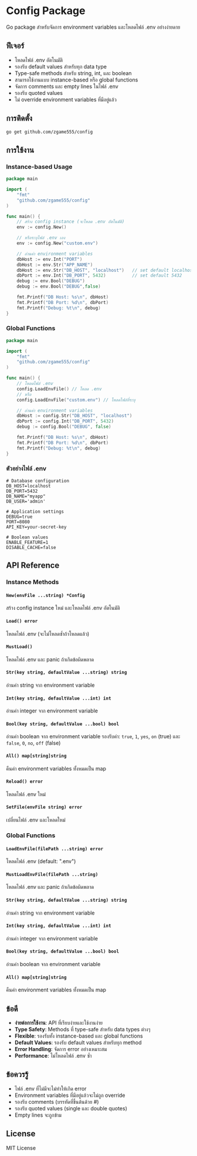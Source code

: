 # Config Package

Go package สำหรับจัดการ environment variables และโหลดไฟล์ .env อย่างง่ายดาย

## ฟีเจอร์

- โหลดไฟล์ .env อัตโนมัติ
- รองรับ default values สำหรับทุก data type
- Type-safe methods สำหรับ string, int, และ boolean
- สามารถใช้งานแบบ instance-based หรือ global functions
- จัดการ comments และ empty lines ในไฟล์ .env
- รองรับ quoted values
- ไม่ override environment variables ที่มีอยู่แล้ว

## การติดตั้ง

```bash
go get github.com/zgame555/config
```

## การใช้งาน

### Instance-based Usage

```go
package main

import (
    "fmt"
    "github.com/zgame555/config"
)

func main() {
    // สร้าง config instance (จะโหลด .env อัตโนมัติ)
    env := config.New()

    // หรือระบุไฟล์ .env เอง
    env := config.New("custom.env")

    // อ่านค่า environment variables
    dbHost := env.Int("PORT")
    dbHost := env.Str("APP_NAME")
    dbHost := env.Str("DB_HOST", "localhost") 	// set default localhost
    dbPort := env.Int("DB_PORT", 5432) 			// set default 5432
    debug := env.Bool("DEBUG")
    debug := env.Bool("DEBUG",false)

    fmt.Printf("DB Host: %s\n", dbHost)
    fmt.Printf("DB Port: %d\n", dbPort)
    fmt.Printf("Debug: %t\n", debug)
}
```

### Global Functions

```go
package main

import (
    "fmt"
    "github.com/zgame555/config"
)

func main() {
    // โหลดไฟล์ .env
    config.LoadEnvFile() // โหลด .env
    // หรือ
    config.LoadEnvFile("custom.env") // โหลดไฟล์ที่ระบุ

    // อ่านค่า environment variables
    dbHost := config.Str("DB_HOST", "localhost")
    dbPort := config.Int("DB_PORT", 5432)
    debug := config.Bool("DEBUG", false)

    fmt.Printf("DB Host: %s\n", dbHost)
    fmt.Printf("DB Port: %d\n", dbPort)
    fmt.Printf("Debug: %t\n", debug)
}
```

### ตัวอย่างไฟล์ .env

```env
# Database configuration
DB_HOST=localhost
DB_PORT=5432
DB_NAME="myapp"
DB_USER='admin'

# Application settings
DEBUG=true
PORT=8080
API_KEY=your-secret-key

# Boolean values
ENABLE_FEATURE=1
DISABLE_CACHE=false
```

## API Reference

### Instance Methods

#### `New(envFile ...string) *Config`

สร้าง config instance ใหม่ และโหลดไฟล์ .env อัตโนมัติ

#### `Load() error`

โหลดไฟล์ .env (จะไม่โหลดซ้ำถ้าโหลดแล้ว)

#### `MustLoad()`

โหลดไฟล์ .env และ panic ถ้าเกิดข้อผิดพลาด

#### `Str(key string, defaultValue ...string) string`

อ่านค่า string จาก environment variable

#### `Int(key string, defaultValue ...int) int`

อ่านค่า integer จาก environment variable

#### `Bool(key string, defaultValue ...bool) bool`

อ่านค่า boolean จาก environment variable
รองรับค่า: `true`, `1`, `yes`, `on` (true) และ `false`, `0`, `no`, `off` (false)

#### `All() map[string]string`

คืนค่า environment variables ทั้งหมดเป็น map

#### `Reload() error`

โหลดไฟล์ .env ใหม่

#### `SetFile(envFile string) error`

เปลี่ยนไฟล์ .env และโหลดใหม่

### Global Functions

#### `LoadEnvFile(filePath ...string) error`

โหลดไฟล์ .env (default: ".env")

#### `MustLoadEnvFile(filePath ...string)`

โหลดไฟล์ .env และ panic ถ้าเกิดข้อผิดพลาด

#### `Str(key string, defaultValue ...string) string`

อ่านค่า string จาก environment variable

#### `Int(key string, defaultValue ...int) int`

อ่านค่า integer จาก environment variable

#### `Bool(key string, defaultValue ...bool) bool`

อ่านค่า boolean จาก environment variable

#### `All() map[string]string`

คืนค่า environment variables ทั้งหมดเป็น map

## ข้อดี

- **ง่ายต่อการใช้งาน**: API ที่เรียบง่ายและใช้งานง่าย
- **Type Safety**: Methods ที่ type-safe สำหรับ data types ต่างๆ
- **Flexible**: รองรับทั้ง instance-based และ global functions
- **Default Values**: รองรับ default values สำหรับทุก method
- **Error Handling**: จัดการ error อย่างเหมาะสม
- **Performance**: ไม่โหลดไฟล์ .env ซ้ำ

## ข้อควรรู้

- ไฟล์ .env ที่ไม่มีจะไม่ทำให้เกิด error
- Environment variables ที่มีอยู่แล้วจะไม่ถูก override
- รองรับ comments (บรรทัดที่ขึ้นต้นด้วย #)
- รองรับ quoted values (single และ double quotes)
- Empty lines จะถูกข้าม

## License

MIT License
